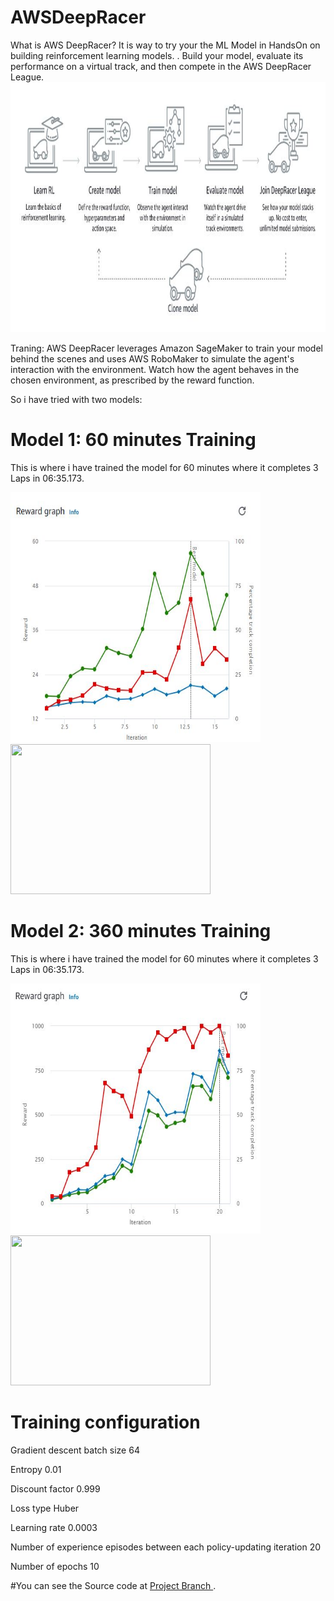 # AWSDeepRacer
What is AWS DeepRacer?
It is way to try your the ML Model in HandsOn on building reinforcement learning models. .
Build your model, evaluate its performance on a virtual track, and then compete in the AWS DeepRacer League.
<img src="assets/overview.JPG" height="400em" width="800em"/>

Traning:
AWS DeepRacer leverages Amazon SageMaker to train your model behind the scenes and uses AWS RoboMaker to simulate the agent's interaction with the environment. Watch how the agent behaves in the chosen environment, as prescribed by the reward function.

So i have tried with two models:
# Model 1: 60 minutes Training 
This is where i have trained the model for 60 minutes where it completes 3 Laps in 06:35.173.

<img src="assets/flash1.JPG" height="400em" width="400em"/>  <img src="assets/flash1Time60.gif" height="240em" width="320em"/>

# Model 2: 360 minutes Training  
This is where i have trained the model for 60 minutes where it completes 3 Laps in 06:35.173.

<img src="assets/flash2.JPG" height="400em" width="400em"/>  <img src="assets/flash2Time360.gif" height="240em" width="320em"/>


# Training configuration
Gradient descent batch size	64

Entropy	0.01

Discount factor	0.999

Loss type	Huber

Learning rate	0.0003

Number of experience episodes between each policy-updating iteration	20

Number of epochs	10


#You can see the Source code at <a href="https://github.com/pradpant/AWSDeepRacer/tree/project">Project Branch </a>.
